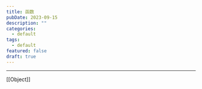```yaml
---
title: 函数
pubDate: 2023-09-15
description: ""
categories:
  - default
tags:
  - default
featured: false
draft: true
---
```


---

[[Object]]
